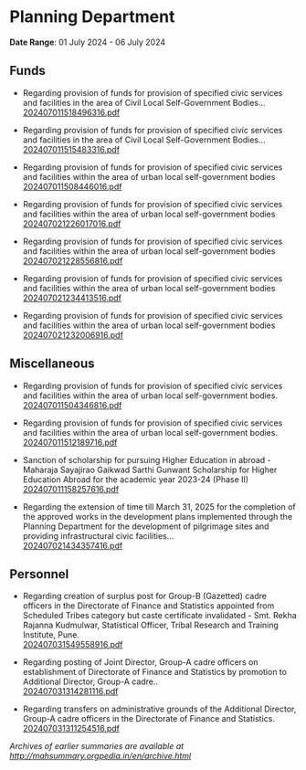 # Planning Department

**Date Range**: 01 July 2024 - 06 July 2024


## Funds
- Regarding provision of funds for provision of specified civic services and facilities in the area of Civil Local Self-Government Bodies...\
  [202407011518496316.pdf](https://gr.maharashtra.gov.in/Site/Upload/Government%20Resolutions/English/202407011518496316.pdf)

- Regarding provision of funds for provision of specified civic services and facilities in the area of Civil Local Self-Government Bodies...\
  [202407011515483316.pdf](https://gr.maharashtra.gov.in/Site/Upload/Government%20Resolutions/English/202407011515483316.pdf)

- Regarding provision of funds for provision of specified civic services and facilities within the area of urban local self-government bodies\
  [202407011508446016.pdf](https://gr.maharashtra.gov.in/Site/Upload/Government%20Resolutions/English/202407011508446016.pdf)

- Regarding provision of funds for provision of specified civic services and facilities within the area of urban local self-government bodies\
  [202407021226017016.pdf](https://gr.maharashtra.gov.in/Site/Upload/Government%20Resolutions/English/202407021226017016.pdf)

- Regarding provision of funds for provision of specified civic services and facilities within the area of urban local self-government bodies\
  [202407021228556816.pdf](https://gr.maharashtra.gov.in/Site/Upload/Government%20Resolutions/English/202407021228556816.pdf)

- Regarding provision of funds for provision of specified civic services and facilities within the area of urban local self-government bodies\
  [202407021234413516.pdf](https://gr.maharashtra.gov.in/Site/Upload/Government%20Resolutions/English/202407021234413516.pdf)

- Regarding provision of funds for provision of specified civic services and facilities within the area of urban local self-government bodies\
  [202407021232006916.pdf](https://gr.maharashtra.gov.in/Site/Upload/Government%20Resolutions/English/202407021232006916.pdf)

## Miscellaneous
- Regarding provision of funds for provision of specified civic services and facilities within the area of urban local self-government bodies.\
  [202407011504346816.pdf](https://gr.maharashtra.gov.in/Site/Upload/Government%20Resolutions/English/202407011504346816.pdf)

- Regarding provision of funds for provision of specified civic services and facilities within the area of urban local self-government bodies.\
  [202407011512189716.pdf](https://gr.maharashtra.gov.in/Site/Upload/Government%20Resolutions/English/202407011512189716.pdf)

- Sanction of scholarship for pursuing Higher Education in abroad - Maharaja Sayajirao Gaikwad Sarthi Gunwant Scholarship for Higher Education Abroad for the academic year 2023-24 (Phase II)\
  [202407011158257616.pdf](https://gr.maharashtra.gov.in/Site/Upload/Government%20Resolutions/English/202407011158257616.pdf)

- Regarding the extension of time till March 31, 2025 for the completion of the approved works in the development plans implemented through the Planning Department for the development of pilgrimage sites and providing infrastructural civic facilities...\
  [202407021434357416.pdf](https://gr.maharashtra.gov.in/Site/Upload/Government%20Resolutions/English/202407021434357416.pdf)

## Personnel
- Regarding creation of surplus post for Group-B (Gazetted) cadre officers in the Directorate of Finance and Statistics appointed from Scheduled Tribes category but caste certificate invalidated - Smt. Rekha Rajanna Kudmulwar, Statistical Officer, Tribal Research and Training Institute, Pune.\
  [202407031549558916.pdf](https://gr.maharashtra.gov.in/Site/Upload/Government%20Resolutions/English/202407031549558916.pdf)

- Regarding posting of Joint Director, Group-A cadre officers on establishment of Directorate of Finance and Statistics by promotion to Additional Director, Group-A cadre..\
  [202407031314281116.pdf](https://gr.maharashtra.gov.in/Site/Upload/Government%20Resolutions/English/202407031314281116.pdf)

- Regarding transfers on administrative grounds of the Additional Director, Group-A cadre officers in the Directorate of Finance and Statistics.\
  [202407031311254516.pdf](https://gr.maharashtra.gov.in/Site/Upload/Government%20Resolutions/English/202407031311254516.pdf)


*Archives of earlier summaries are available at http://mahsummary.orgpedia.in/en/archive.html*